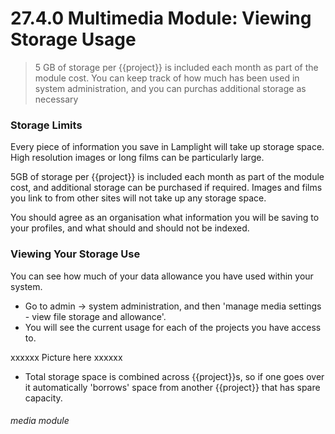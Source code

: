 # 27.4.0 Multimedia Module: Viewing Storage Usage

> 5 GB of storage per {{project}} is included each month as part of the module cost. You can keep track of how much has been used in system administration, and you can purchas additional storage as necessary

### Storage Limits

Every piece of information you save in Lamplight will take up storage space. High resolution images or long films can be particularly large.

5GB of storage per {{project}} is included each month as part of the module cost, and additional storage can be purchased if required. Images and films you link to from other sites will not take up any storage space.

You should agree as an organisation what information you will be saving to your profiles, and what should and should not be indexed.

### Viewing Your Storage Use

You can see how much of your data allowance you have used within your system.
- Go to admin -> system administration, and then 'manage media settings - view file storage and allowance'. 
- You will see the current usage for each of the projects you have access to. 

xxxxxx Picture here xxxxxx

- Total storage space is combined across {{project}}s, so if one goes over it automatically 'borrows' space from another {{project}} that has spare capacity.


###### media module
